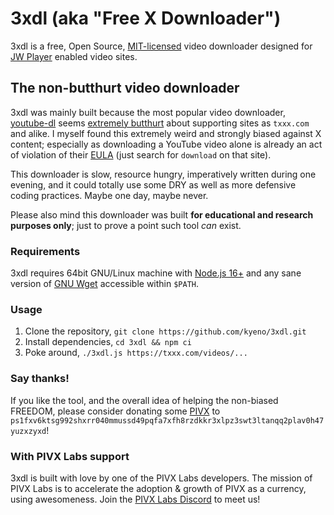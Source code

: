 # 3xdl (aka "Free X Downloader")
3xdl is a free, Open Source, [MIT-licensed](LICENSE) video downloader designed for [JW Player](https://www.jwplayer.com/) enabled video sites.

## The non-butthurt video downloader
3xdl was mainly built because the most popular video downloader, [youtube-dl](https://github.com/ytdl-org/youtube-dl) seems [extremely butthurt](https://github.com/ytdl-org/youtube-dl/issues/9015) about supporting sites as `txxx.com` and alike.
I myself found this extremely weird and strongly biased against X content; especially as downloading a YouTube video alone is already an act of violation of their [EULA](https://www.youtube.com/t/terms) (just search for `download` on that site).

This downloader is slow, resource hungry, imperatively written during one evening, and it could totally use some DRY as well as more defensive coding practices. Maybe one day, maybe never.

Please also mind this downloader was built **for educational and research purposes only**; just to prove a point such tool *can* exist.

### Requirements
3xdl requires 64bit GNU/Linux machine with [Node.js 16+](https://nodejs.org/en/download/) and any sane version of [GNU Wget](https://www.gnu.org/software/wget/) accessible within `$PATH`.

### Usage
1. Clone the repository, `git clone https://github.com/kyeno/3xdl.git`
2. Install dependencies, `cd 3xdl && npm ci`
3. Poke around, `./3xdl.js https://txxx.com/videos/...`

### Say thanks!
If you like the tool, and the overall idea of helping the non-biased FREEDOM, please consider donating some [PIVX](https://pivx.org) to `ps1fxv6ktsg992shxrr040mmussd49pqfa7xfh8rzdkkr3xlpz3swt3ltanqq2plav0h47yuzxzyxd`!

### With PIVX Labs support
3xdl is built with love by one of the PIVX Labs developers.
The mission of PIVX Labs is to accelerate the adoption & growth of PIVX as a currency, using awesomeness.
Join the [PIVX Labs Discord](https://discord.gg/v57eCP4MMx) to meet us!

